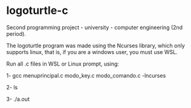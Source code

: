 # logoturtle-c

Second programming project - university - computer engineering (2nd period).

The logoturtle program was made using the Ncurses library, which only supports linux, that is, if you are a windows user, you must use WSL.

Run all .c files in WSL or Linux prompt, using:

1- gcc menuprincipal.c modo_key.c modo_comando.c -lncurses

2- ls

3- ./a.out
